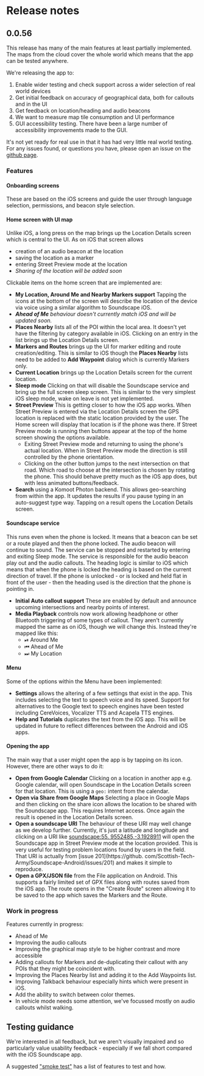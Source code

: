 # Release notes

## 0.0.56

This release has many of the main features at least partially implemented. The maps from the cloud cover the whole world which means that the app can be tested anywhere.

We're releasing the app to:

1. Enable wider testing and check support across a wider selection of real world devices
1. Get initial feedback on accuracy of geographical data, both for callouts and in the UI
1. Get feedback on location/heading and audio beacons
1. We want to measure map tile consumption and UI performance
1. GUI accessibility testing. There have been a large number of accessibility improvements made to the GUI.

It's not yet ready for real use in that it has had very little real world testing. For any issues found, or questions you have, please open an issue on the [github page](https://github.com/Scottish-Tech-Army/Soundscape-Android/issues).

### Features
#### Onboarding screens
These are based on the iOS screens and guide the user through language selection, permissions, and beacon style selection.

#### Home screen with UI map
Unlike iOS, a long press on the map brings up the Location Details screen which is central to the UI. As on iOS that screen allows 
- creation of an audio beacon at the location
- saving the location as a marker
- entering Street Preview mode at the location
- _Sharing of the location will be added soon_

Clickable items on the home screen that are implemented are:

  * **My Location, Around Me and Nearby Markers support** Tapping the icons at the bottom of the screen will describe the location of the device via voice using a similar algorithm to Soundscape iOS. 
  * _**Ahead of Me** behaviour doesn't currently match iOS and will be updated soon._
  * **Places Nearby** lists all of the POI within the local area. It doesn't yet have the filtering by category available in iOS. Clicking on an entry in the list brings up the Location Details screen.
  * **Markers and Routes** brings up the UI for marker editing and route creation/editing. This is similar to iOS though the **Places Nearby** lists need to be added to **Add Waypoint** dialog which is currently Markers only.
  * **Current Location** brings up the Location Details screen for the current location.
  * **Sleep mode** Clicking on that will disable the Soundscape service and bring up the full screen sleep screen. This is similar to the very simplest iOS sleep mode, wake on leave is not yet implemented.
  * **Street Preview** This is getting closer to how the iOS app works. When Street Preview is entered via the Location Details screen the GPS location is replaced with the static location provided by the user. The Home screen will display that location is if the phone was there. If Street Preview mode is running then buttons appear at the top of the home screen showing the options available.
    * Exiting Street Preview mode and returning to using the phone's actual location. When in Street Preview mode the direction is still controlled by the phone orientation.
    * Clicking on the other button jumps to the next intersection on that road. Which road to choose at the intersection is 
      chosen by rotating the phone. This should behave pretty much as the iOS app does, but with less animated buttons/feedback.
  * **Search** using a Komoot Photon backend. This allows geo-searching from within the app. It updates the results if you pause typing in an auto-suggest type way. Tapping on a result opens the Location Details screen.

#### Soundscape service
This runs even when the phone is locked. It means that a beacon can be set or a route played and then the phone locked. The audio beacon will continue to sound. The service can be stopped and restarted by entering and exiting Sleep mode. The service is responsible for the audio beacon play out and the audio callouts. The heading logic is similar to iOS which means that when the phone is locked the heading is based on the current direction of travel. If the phone is unlocked - or is locked and held flat in front of the user - then the heading used is the direction that the phone is pointing in.

* **Initial Auto callout support** These are enabled by default and announce upcoming intersections and nearby points of interest.
* **Media Playback** controls now work allowing headphone or other Bluetooth triggering of some types of callout. They aren't currently mapped the same as on iOS, though we will change this.
  Instead they're mapped like this:
  * ⏯ Around Me
  * ⏮ Ahead of Me
  * ⏭ My Location

#### Menu
Some of the options within the Menu have been implemented:
* **Settings** allows the altering of a few settings that exist in the app. This includes selecting the text to speech voice and its speed. Support for alternatives to the Google text to speech engines have been tested including CereVoices, Vocalizer TTS and Acapela TTS engines.
* **Help and Tutorials** duplicates the text from the iOS app. This will be updated in future to reflect differences between the Android and iOS apps.

#### Opening the app
The main way that a user might open the app is by tapping on its icon. However, there are other ways to do it:

*  **Open from Google Calendar** Clicking on a location in another app e.g. Google calendar, will open Soundscape in the Location Details screen for that location. This is using a `geo:` intent from the calendar.
*  **Open via Share from Google Maps** Selecting a place in Google Maps and then clicking on the share icon allows the location to be shared with the Soundscape app. This requires Internet access. Once again the result is opened in the Location Details screen.
*  **Open a soundscape URI** The behaviour of these URI may well change as we develop further. Currently, it's just a latitude and longitude and clicking on a URI like [soundscape:55.
   9552485,-3.1928911](soundscape:55.9552485,-3.1928911) will open the Soundscape app in Street Preview mode at the location provided. This is very useful for testing problem locations found by users in the field. That URI is actually from [issue 201](https://github.
   com/Scottish-Tech-Army/Soundscape-Android/issues/201) and makes it simple to  reproduce.
*  **Open a GPX/JSON file** from the File application on Android. This supports a fairly limited set of GPX files along with routes saved from the iOS app. The route opens in the "Create Route" screen allowing it to be saved to the app which saves the Markers and the Route.

### Work in progress
Features currently in progress:
 * Ahead of Me
 * Improving the audio callouts
 * Improving the graphical map style to be higher contrast and more accessible
 * Adding callouts for Markers and de-duplicating their callout with any POIs that they might be coincident with.
 * Improving the Places Nearby list and adding it to the Add Waypoints list.
 * Improving Talkback behaviour especially hints which were present in iOS.
 * Add the ability to switch between color themes.
 * In vehicle mode needs some attention, we've focussed mostly on audio callouts whilst walking.

## Testing guidance
We're interested in all feedback, but we aren't visually impaired and so particularly value usability feedback - especially if we fall short compared with the iOS Soundscape app.

A suggested ["smoke test"](smoke_test.md) has a list of features to test and how.
